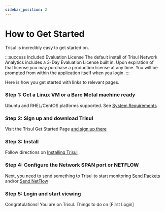 ```yaml
---
sidebar_position: 2
---
```



# How to Get Started

Trisul is incredibly easy to get started on. 


:::success Included Evaluation License 
The default install of Trisul Network Analytics includes a 3-Day Evaluation License built in.
Upon expiration of that license you may purchase a production license  at any time. You will 
be prompted from within the application itself when you login.
:::


Here is how you get started with links to relevant pages. 


### Step 1: Get a Linux VM or a Bare Metal machine ready 

Ubuntu and RHEL/CentOS platforms supported.
See [System Requirements](/docs/ag/install/requirements)

### Step 2: Sign up and download Trisul

Visit the Trisul Get Started Page [and sign up there](https://www.trisul.org/download/)

### Step 3: Install

Follow directions on [Installing Trisul](/docs/ag/install/doinstall)


### Step 4: Configure the Network SPAN port or NETFLOW 

Next, you need to send something to Trisul to start monitoring [Send Packets](/docs/ag/network/input_packets.md)  and/or [Send NetFlow](/docs/ag/network/input_netflow)


### Step 5: Login and start viewing 

Congratulations! You are on Trisul.  Things to do on [First Login]


